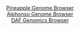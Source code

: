 <div id="Pineapple_Genome_Browser" align="center">
  <a href="https://igv.org/app/?sessionURL=blob:zZJbb5swGIb_i6VWm0QAQwIBKZrSHLqUtFnTkaytKuSAIV7ApraBHJT_PrfatJtVai42TfKF_cmH93v8HECNuSCMAh9YOuzoEAINiDVr7lBR5vgGFVgAP0W5wBrgOMUc0xgD_wBSJCQK51N1ci1lKXzDILJsFYhmTBe2jgq0ZxQ1Qo9ZYQxYnqMV40gyLowLjmpmkKxuNXiFylJXb9t6x0iQRAbKyzWjghklplnUqPuiX6Uow5QVOCqqXJLXAJHKozImeoo.9Zd3_TjGQgR4N0l6_WDSX9ij8OHSGTyEs8_L0Fme35GMIllx3DuzLr6dWWO4709HZTWb7W.rehjsppdNcDO0mjN7eD7aloRj0YMu7NqO7XpdBYfQBG__p77VICf2vmk3czMbomSzvr9aJFejzS7.PrK.sol4o..jBnIWV8oFEK.560NTs01H61hO62UKu5ppeooOZwT4j08akBzFG7X98QDkrlTGAIGfq1d5NMB4gjnwW55putDzrE7bbZueB4_aAVQ8_3tox.Hcc02rb1lOlJJcKp2TSNBS6IhSvY5TPdufyHKxX3TCL9sADpVNk4cmaF8v1Gw0qTdj5Vj1FlENqACvn6jafU.uf.Lee4LocnWqcO171wvECi4VkaD9PLh2ZvYtYx6ZzWX4R0AvMp0GJ2W8QFLtVxW1_GldjThBVKpCTQRZkZzI3VJxZA3woWUreUHMcqZsBDxbfTA1U4Md8.NvSe3j0_EH">Pineapple Genome Browser</a>
</div>
<div id="Alphonso_Genome_Browser" align="center">
  <a href="https://igv.org/app/?sessionURL=blob:zZJfb9owFMW_i6VWmxTyxykJiYQmaGnL0pWpENhaVZGTOMGQ2MF2klLEd59Bm_bSSeVh0yQ_2FfXvucc_3agwVwQRoEPoG51dcsCGhBL1k5RWRX4HpVYAD9DhcAa4DjDHNMEA38HMiQkCh_u1M2llJXwDYPIqlMimjNd2Doq0SujqBV6wkrjkhUFihlHknFhDDlqmEHyptPiGFWVrmbbetdIkUQGKqolo4IZFaZ51Kr3ol.lKMeUlTgq60KSo4BI6VEaUz1DnwaL6SBJsBAB3o7T_iAYD.b2KHy8cS4fw8ntInQW51OSUyRrjvuSErj6Fgzz2_ty7Hx9EKtyNZLzMzjceOGZfXU.eqkIx6JvuVbPdmzXO0RDaIpf_ifXapETna9msJmFU.V0u.3BxAm69_bajYPRpkraPzjfa6BgSa1YAMmSu75larbpaF3odA5bq6eZpqfy4YwA_.lZA5KjZK3an3ZAbitFDBB4Ux_h0QDjKebA73im6VqeB7sX7oXpedZe24GaF38v3OvwwXNNOIDQiTJSSIVzGglaCR1RqjdJpuevJ6Y5Hq4_T27i7_HjrTf5Mi9HN20wuxrT2ev6zSyh8q9GHz9QGX2Pon_C3XuE6DI.Fbb2zsGDxE3nY8_Cm7ytVxvpncFr8.Vu_jZsh4BOCydjvERS9auKOv7krUGcICpVoSGCxKQgcrtQObIW.Ba0FbYgYQVTHAKexx9MzdSsrvnxN572_nn_Aw--">Alphonso Genome Browser</a>
</div>


<div id="DAF_Genomics_Browser" align="center">
  <a href="https://igv.org/app/?sessionURL=blob:tZFra9swFIb_iyD95Jtkx44NYXht03UpDcS4yVpKOLWPYzPb8iQ5SRPy3yeyjkG7MQYdSOKIc3lf6TmQDQpZ8ZZEhFl0aFFKDCJLvk2g6Wq8hQYliQqoJRpEYIEC2wxJdCAFSAXp_EZ3lkp1MrLtHApzjS1vqkxa0rWgMyXvVYm61GQWNLDnLWyllfFGFyuwoe5K3kpuQ5ahlKZjd9iuV1vQx8_c6jQSV01fq.qkutImtLHcKkC7rdocd38x8h.U9ao.xIskPvVP8fk6H8fT6_jOvUzvr_zz.3T2aZH6i7OkWregeoHj5ZO7D.4u5JROcMAmbHmT70bJZq1jPyhHA_fi7HLXVQLlmAZ05PruyPfI0SA1z3qNgWSloBH1jICNDOZ55kvoDn39D4JXJHp4NIgSkH3V5Q8Hop47DYtI_NafuBmEixwFiczQcQIahmzoBZ4ThvRoHEgv6nemOUnnYeCwmDHfeoJG6xdVffpCLfQ2.V4oX03W.19RpQP2cX7.ZeZ_vt24.3A3WdBZvEyu9inLvd.CGmr_f3xYwUUDSqd.XF.wQK31GmzVLy7u8fH4HQ--">DAF Genomics Browser</a>
</div>
